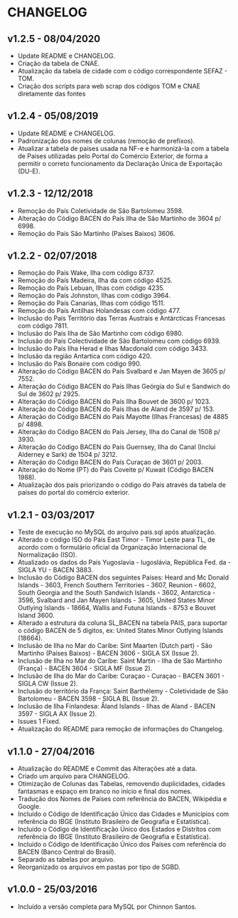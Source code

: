 # CHANGELOG

## v1.2.5 - 08/04/2020

- Update README e CHANGELOG.
- Criação da tabela de CNAE.
- Atualização da tabela de cidade com o código correspondente SEFAZ - TOM.
- Criação dos scripts para web scrap dos códigos TOM e CNAE diretamente das fontes 

## v1.2.4 - 05/08/2019

- Update README e CHANGELOG.
- Padronização dos nomes de colunas (remoção de prefixos).
- Atualizar a tabela de países usada na NF-e e harmonizá-la com a tabela de Países utilizadas pelo Portal do Comércio Exterior, de forma a permitir o correto funcionamento da Declaração Única de Exportação (DU-E).

## v1.2.3 - 12/12/2018

- Remoção do País Coletividade de São Bartolomeu 3598.
- Alteração do Código BACEN do País Ilha de São Martinho de 3604 p/ 6998.
- Remoção do País São Martinho (Países Baixos) 3606.

## v1.2.2 - 02/07/2018

- Remoção do País Wake, Ilha com código 8737.
- Remoção do País Madeira, Ilha da com código 4525.
- Remoção do País Lebuan, Ilhas com código 4235.
- Remoção do País Johnston, Ilhas com código 3964.
- Remoção do País Canarias, Ilhas com código 1511.
- Remoção do País Antilhas Holandesas com código 477.
- Inclusão do País Território das Terras Austrais e Antárcticas Francesas com código 7811.
- Inclusão do País Ilha de São Martinho com código 6980.
- Inclusão do País Colectividade de São Bartolomeu com código 6939.
- Inclusão do País Ilha Herad e Ilhas Macdonald com código 3433.
- Inclusão da região Antartica com código 420.
- Inclusão do País Bonaire com código 990.
- Alteração do Código BACEN do País Svalbard e Jan Mayen de 3605 p/ 7552.
- Alteração do Código BACEN do País Ilhas Geórgia do Sul e Sandwich do Sul de 3602 p/ 2925.
- Alteração do Código BACEN do País Ilha Bouvet de 3600 p/ 1023.
- Alteração do Código BACEN do País Ilhas de Aland de 3597 p/ 153.
- Alteração do Código BACEN do País Mayotte (Ilhas Francesas) de 4885 p/ 4898.
- Alteração do Código BACEN do País Jersey, Ilha do Canal de 1508 p/ 3930.
- Alteração do Código BACEN do País Guernsey, Ilha do Canal (Inclui Alderney e Sark) de 1504 p/ 3212.
- Alteração do Código BACEN do País Curaçao de 3601 p/ 2003.
- Alteração do Nome (PT) do País Coveite p/ Kuwait (Código BACEN 1988).
- Atualização dos país priorizando o código do País através da tabela de países do portal do comércio exterior.

## v1.2.1 - 03/03/2017

- Teste de execução no MySQL do arquivo pais.sql após atualização.
- Alterado o código ISO do Páis East Timor - Timor Leste para TL, de acordo com o formulário oficial da Organização Internacional de Normalização (ISO).
- Atualizado os dados do País Yugoslavia - Iugoslávia, República Fed. da - SIGLA YU - BACEN 3883.
- Inclusão do Código BACEN dos seguintes Países: Heard and Mc Donald Islands - 3603, French Southern Territories - 3607, Reunion - 6602, South Georgia and the South Sandwich Islands - 3602, Antarctica - 3596, Svalbard and Jan Mayen Islands - 3605, United States Minor Outlying Islands - 18664, Wallis and Futuna Islands - 8753 e Bouvet Island 3600.
- Alterado a estrutura da coluna SL_BACEN na tabela PAIS, para suportar o código BACEN de 5 digitos, ex: United States Minor Outlying Islands (18664).
- Inclusão de Ilha no Mar do Caribe: Sint Maarten (Dutch part) - São Martinho (Países Baixos) - BACEN 3606 - SIGLA SX (Issue 2).
- Inclusão de Ilha no Mar do Caribe: Saint Martin - Ilha de São Martinho (França) - BACEN 3604 - SIGLA MF (Issue 2).
- Inclusão de Ilha do Mar do Caribe: Curaçao - Curaçao - BACEN 3601 - SIGLA CW (Issue 2).
- Inclusão do território da França: Saint Barthélemy - Coletividade de São Bartolomeu - BACEN 3598 - SIGLA BL (Issue 2).
- Inclusão de Ilha Finlandesa: Åland Islands - Ilhas de Aland - BACEN 3597 - SIGLA AX (Issue 2).
- Issues 1 Fixed.
- Atualização do README para remoção de informações do Changelog.

## v1.1.0 - 27/04/2016

- Atualização do README e Commit das Alterações até a data.
- Criado um arquivo para CHANGELOG.
- Otimização de Colunas das Tabelas, removendo duplicidades, cidades fantasmas e espaço em branco no início e final dos nomes.
- Tradução dos Nomes de Países com referência do BACEN, Wikipédia e Google.
- Incluído o Código de Identificação Único das Cidades e Municípios com referência do IBGE (Instituto Brasileiro de Geografia e Estatística).
- Incluído o Código de Identificação Único dos Estados e Distritos com referência do IBGE (Instituto Brasileiro de Geografia e Estatística).
- Incluído o Código de Identificação Único dos Países com referência do BACEN (Banco Central do Brasil).
- Separado as tabelas por arquivo.
- Reorganizado os arquivos em pastas por tipo de SGBD.

## v1.0.0 - 25/03/2016

- Incluído a versão completa para MySQL por Chinnon Santos.

